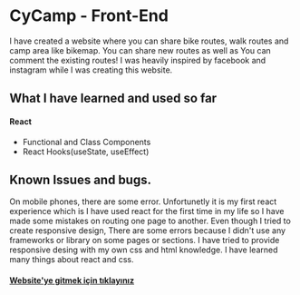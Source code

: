 # CyCamp - Front-End

I have created a website where you can share bike routes, walk routes and camp area like bikemap. You can share new routes as well as You can comment the existing routes! I was heavily inspired by facebook and instagram while I was creating this website.


## What I have learned and used so far

#### React

* Functional and Class Components
* React Hooks(useState, useEffect)





## Known Issues and bugs.
On mobile phones, there are some error. Unfortunetly it is my first react experience which is I have used react for the first time in my life so I have made some mistakes on routing one page to another. Even though I tried to create responsive design, There are some errors because I didn't use any frameworks or library on some pages or sections. I have tried to provide responsive desing with my own css and html knowledge. I have learned many things about react and css. 




#### [Website'ye gitmek için tıklayınız](https://6314e747063a091c48a88f3c--unique-kataifi-950851.netlify.app/)
